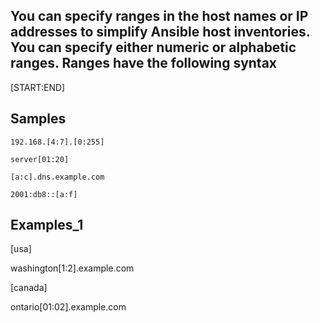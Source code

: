 ## You can specify ranges in the host names or IP addresses to simplify Ansible host inventories. You can specify either numeric or alphabetic ranges. Ranges have the following syntax

[START:END]

## Samples

`192.168.[4:7].[0:255]`

`server[01:20]`

`[a:c].dns.example.com`

`2001:db8::[a:f]`


## Examples_1

[usa]

washington[1:2].example.com


[canada]

ontario[01:02].example.com

